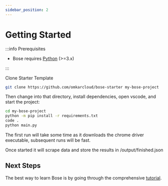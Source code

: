 ```yaml
---
sidebar_position: 2
---
```


# Getting Started

:::info Prerequisites

- Bose requires [Python](https://www.python.org/) (>=3.x)

:::

Clone Starter Template

```bash
git clone https://github.com/omkarcloud/bose-starter my-bose-project
```

Then change into that directory, install dependencies, open vscode, and start the project:

```bash
cd my-bose-project
python -m pip install -r requirements.txt
code .
python main.py
```

The first run will take some time as it downloads the chrome driver executable, subsequent runs will be fast.

<!-- Once started it will scrape google search for "bose web scraping framework" keyword and store the results in /output/finished.json -->
Once started it will scrape data and store the results in /output/finished.json
<!-- ![Result](./img/google-scraping.png) -->

## Next Steps

The best way to learn Bose is by going through the comprehensive [tutorial](tutorial/tutorial.md).